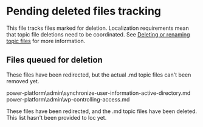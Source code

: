 # Pending deleted files tracking  

This file tracks files marked for deletion. Localization requirements mean that topic file deletions need to be coordinated. See [Deleting or renaming topic files](https://review.docs.microsoft.com/en-us/bacx/delete-rename?branch=master) for more information.

## Files queued for deletion  

These files have been redirected, but the actual .md topic files can't been removed yet.

power-platform\admin\synchronize-user-information-active-directory.md
power-platform\admin\wp-controlling-access.md

These files have been redirected, and the .md topic files have been deleted. This list hasn't been provided to loc yet.



